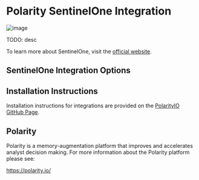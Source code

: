 # Polarity SentinelOne Integration

![image](https://img.shields.io/badge/status-beta-green.svg)

TODO: desc



To learn more about SentinelOne, visit the [official website](https://www.sentinelone.com/).


## SentinelOne Integration Options


## Installation Instructions

Installation instructions for integrations are provided on the [PolarityIO GitHub Page](https://polarityio.github.io/).


## Polarity

Polarity is a memory-augmentation platform that improves and accelerates analyst decision making.  For more information about the Polarity platform please see:

https://polarity.io/
